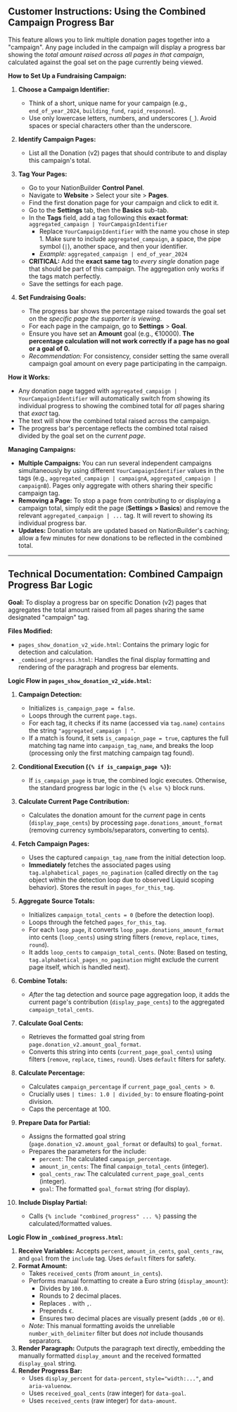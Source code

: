 ## Customer Instructions: Using the Combined Campaign Progress Bar

This feature allows you to link multiple donation pages together into a "campaign". Any page included in the campaign will display a progress bar showing the *total amount raised across all pages in that campaign*, calculated against the goal set on the page currently being viewed.

**How to Set Up a Fundraising Campaign:**

1.  **Choose a Campaign Identifier:**
    *   Think of a short, unique name for your campaign (e.g., `end_of_year_2024`, `building_fund`, `rapid_response`).
    *   Use only lowercase letters, numbers, and underscores (`_`). Avoid spaces or special characters other than the underscore.

2.  **Identify Campaign Pages:**
    *   List all the Donation (v2) pages that should contribute to and display this campaign's total.

3.  **Tag Your Pages:**
    *   Go to your NationBuilder **Control Panel**.
    *   Navigate to **Website** > Select your site > **Pages**.
    *   Find the first donation page for your campaign and click to edit it.
    *   Go to the **Settings** tab, then the **Basics** sub-tab.
    *   In the **Tags** field, add a tag following this **exact format**:
        `aggregated_campaign | YourCampaignIdentifier`
        *   Replace `YourCampaignIdentifier` with the name you chose in step 1. Make sure to include `aggregated_campaign`, a space, the pipe symbol (`|`), another space, and then your identifier.
        *   *Example:* `aggregated_campaign | end_of_year_2024`
    *   **CRITICAL:** Add the **exact same tag** to *every single* donation page that should be part of this campaign. The aggregation only works if the tags match perfectly.
    *   Save the settings for each page.

4.  **Set Fundraising Goals:**
    *   The progress bar shows the percentage raised towards the goal set on the *specific page the supporter is viewing*.
    *   For each page in the campaign, go to **Settings** > **Goal**.
    *   Ensure you have set an **Amount** goal (e.g., €10000). **The percentage calculation will not work correctly if a page has no goal or a goal of 0.**
    *   *Recommendation:* For consistency, consider setting the same overall campaign goal amount on every page participating in the campaign.

**How it Works:**

*   Any donation page tagged with `aggregated_campaign | YourCampaignIdentifier` will automatically switch from showing its individual progress to showing the combined total for *all* pages sharing that *exact* tag.
*   The text will show the combined total raised across the campaign.
*   The progress bar's percentage reflects the combined total raised divided by the goal set on the *current page*.

**Managing Campaigns:**

*   **Multiple Campaigns:** You can run several independent campaigns simultaneously by using different `YourCampaignIdentifier` values in the tags (e.g., `aggregated_campaign | campaignA`, `aggregated_campaign | campaignB`). Pages only aggregate with others sharing their specific campaign tag.
*   **Removing a Page:** To stop a page from contributing to or displaying a campaign total, simply edit the page (**Settings > Basics**) and remove the relevant `aggregated_campaign | ...` tag. It will revert to showing its individual progress bar.
*   **Updates:** Donation totals are updated based on NationBuilder's caching; allow a few minutes for new donations to be reflected in the combined total.

---

## Technical Documentation: Combined Campaign Progress Bar Logic

**Goal:** To display a progress bar on specific Donation (v2) pages that aggregates the total amount raised from all pages sharing the same designated "campaign" tag.

**Files Modified:**

*   `pages_show_donation_v2_wide.html`: Contains the primary logic for detection and calculation.
*   `_combined_progress.html`: Handles the final display formatting and rendering of the paragraph and progress bar elements.

**Logic Flow in `pages_show_donation_v2_wide.html`:**

1.  **Campaign Detection:**
    *   Initializes `is_campaign_page = false`.
    *   Loops through the current `page.tags`.
    *   For each tag, it checks if its name (accessed via `tag.name`) `contains` the string `"aggregated_campaign | "`.
    *   If a match is found, it sets `is_campaign_page = true`, captures the full matching tag name into `campaign_tag_name`, and breaks the loop (processing only the first matching campaign tag found).

2.  **Conditional Execution (`{% if is_campaign_page %}`):**
    *   If `is_campaign_page` is true, the combined logic executes. Otherwise, the standard progress bar logic in the `{% else %}` block runs.

3.  **Calculate Current Page Contribution:**
    *   Calculates the donation amount for the *current* page in cents (`display_page_cents`) by processing `page.donations_amount_format` (removing currency symbols/separators, converting to cents).

4.  **Fetch Campaign Pages:**
    *   Uses the captured `campaign_tag_name` from the initial detection loop.
    *   **Immediately** fetches the associated pages using `tag.alphabetical_pages_no_pagination` (called directly on the `tag` object within the detection loop due to observed Liquid scoping behavior). Stores the result in `pages_for_this_tag`.

5.  **Aggregate Source Totals:**
    *   Initializes `campaign_total_cents = 0` (before the detection loop).
    *   Loops through the fetched `pages_for_this_tag`.
    *   For each `loop_page`, it converts `loop_page.donations_amount_format` into cents (`loop_cents`) using string filters (`remove`, `replace`, `times`, `round`).
    *   It adds `loop_cents` to `campaign_total_cents`. (Note: Based on testing, `tag.alphabetical_pages_no_pagination` might exclude the current page itself, which is handled next).

6.  **Combine Totals:**
    *   *After* the tag detection and source page aggregation loop, it adds the current page's contribution (`display_page_cents`) to the aggregated `campaign_total_cents`.

7.  **Calculate Goal Cents:**
    *   Retrieves the formatted goal string from `page.donation_v2.amount_goal_format`.
    *   Converts this string into cents (`current_page_goal_cents`) using filters (`remove`, `replace`, `times`, `round`). Uses `default` filters for safety.

8.  **Calculate Percentage:**
    *   Calculates `campaign_percentage` if `current_page_goal_cents > 0`.
    *   Crucially uses `| times: 1.0 | divided_by:` to ensure floating-point division.
    *   Caps the percentage at 100.

9.  **Prepare Data for Partial:**
    *   Assigns the formatted goal string (`page.donation_v2.amount_goal_format` or defaults) to `goal_format`.
    *   Prepares the parameters for the include:
        *   `percent`: The calculated `campaign_percentage`.
        *   `amount_in_cents`: The final `campaign_total_cents` (integer).
        *   `goal_cents_raw`: The calculated `current_page_goal_cents` (integer).
        *   `goal`: The formatted `goal_format` string (for display).

10. **Include Display Partial:**
    *   Calls `{% include "combined_progress" ... %}` passing the calculated/formatted values.

**Logic Flow in `_combined_progress.html`:**

1.  **Receive Variables:** Accepts `percent`, `amount_in_cents`, `goal_cents_raw`, and `goal` from the `include` tag. Uses `default` filters for safety.
2.  **Format Amount:**
    *   Takes `received_cents` (from `amount_in_cents`).
    *   Performs manual formatting to create a Euro string (`display_amount`):
        *   Divides by `100.0`.
        *   Rounds to 2 decimal places.
        *   Replaces `.` with `,`.
        *   Prepends `€`.
        *   Ensures two decimal places are visually present (adds `,00` or `0`).
    *   *Note:* This manual formatting avoids the unreliable `number_with_delimiter` filter but does *not* include thousands separators.
3.  **Render Paragraph:** Outputs the paragraph text directly, embedding the manually formatted `display_amount` and the received formatted `display_goal` string.
4.  **Render Progress Bar:**
    *   Uses `display_percent` for `data-percent`, `style="width:..."`, and `aria-valuenow`.
    *   Uses `received_goal_cents` (raw integer) for `data-goal`.
    *   Uses `received_cents` (raw integer) for `data-amount`.
